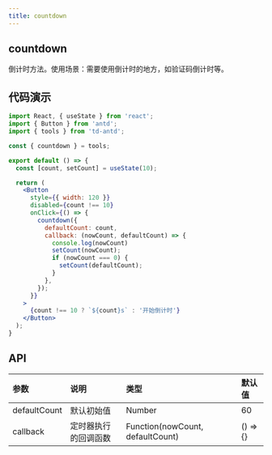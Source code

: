 ```yaml
---
title: countdown
---
```


## countdown

倒计时方法。使用场景：需要使用倒计时的地方，如验证码倒计时等。

## 代码演示

```jsx
import React, { useState } from 'react';
import { Button } from 'antd';
import { tools } from 'td-antd';

const { countdown } = tools;

export default () => {
  const [count, setCount] = useState(10);

  return (
    <Button
      style={{ width: 120 }}
      disabled={count !== 10}
      onClick={() => {
        countdown({
          defaultCount: count,
          callback: (nowCount, defaultCount) => {
            console.log(nowCount)
            setCount(nowCount);
            if (nowCount === 0) {
              setCount(defaultCount);
            }
          },
        });
      }}
    >
      {count !== 10 ? `${count}s` : '开始倒计时'}
    </Button>
  );
}
```

## API

|参数|说明|类型|默认值|
|:--|:--|:--|:--|
|defaultCount|默认初始值|Number|60|
|callback|定时器执行的回调函数|Function(nowCount, defaultCount)|() => {}|
